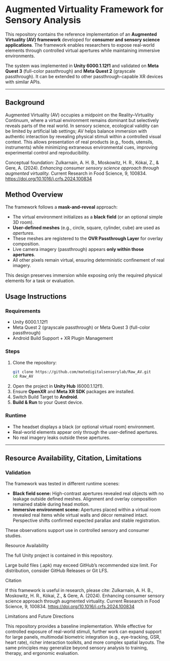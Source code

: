 # Augmented Virtuality Framework for Sensory Analysis

This repository contains the reference implementation of an **Augmented Virtuality (AV) framework** developed for **consumer and sensory science applications**. The framework enables researchers to expose real-world elements through controlled virtual apertures while maintaining immersive environments.

The system was implemented in **Unity 6000.1.12f1** and validated on **Meta Quest 3** (full-color passthrough) and **Meta Quest 2** (grayscale passthrough). It can be extended to other passthrough-capable XR devices with similar APIs.

---

## Background

Augmented Virtuality (AV) occupies a midpoint on the Reality–Virtuality Continuum, where a virtual environment remains dominant but selectively reveals parts of the real world. In sensory science, ecological validity can be limited by artificial lab settings; AV helps balance immersion with authentic interaction by revealing physical stimuli within a controlled visual context. This allows presentation of real products (e.g., foods, utensils, instruments) while minimizing extraneous environmental cues, improving experimental control and reproducibility.

Conceptual foundation:
Zulkarnain, A. H. B., Moskowitz, H. R., Kókai, Z., & Gere, A. (2024). *Enhancing consumer sensory science approach through augmented virtuality.* Current Research in Food Science, 9, 100834.  
https://doi.org/10.1016/j.crfs.2024.100834

## Method Overview

The framework follows a **mask-and-reveal** approach:

- The virtual environment initializes as a **black field** (or an optional simple 3D room).
- **User-defined meshes** (e.g., circle, square, cylinder, cube) are used as *apertures*.
- These meshes are registered to the **OVR Passthrough Layer** for overlay composition.
- Live camera imagery (passthrough) appears **only within those apertures**.
- All other pixels remain virtual, ensuring deterministic confinement of real imagery.

This design preserves immersion while exposing only the required physical elements for a task or evaluation.

## Usage Instructions

### Requirements
- Unity 6000.1.12f1  
- Meta Quest 2 (grayscale passthrough) or Meta Quest 3 (full-color passthrough)  
- Android Build Support + XR Plugin Management

### Steps
1. Clone the repository:
   ```bash
   git clone https://github.com/matedigitalsensorylab/Raw_AV.git
   cd Raw_AV
2. Open the project in **Unity Hub** (6000.1.12f1).  
3. Ensure **OpenXR** and **Meta XR SDK** packages are installed.  
4. Switch Build Target to **Android**.  
5. **Build & Run** to your Quest device.

### Runtime
- The headset displays a black (or optional virtual room) environment.  
- Real-world elements appear only through the user-defined apertures.  
- No real imagery leaks outside these apertures.

--- 
## Resource Availability, Citation, Limitations

### Validation
The framework was tested in different runtime scenes:

- **Black field scene:** High-contrast apertures revealed real objects with no leakage outside defined meshes. Alignment and overlay composition remained stable during head motion.  
- **Immersive environment scene:** Apertures placed within a virtual room revealed real items while virtual walls and décor remained intact. Perspective shifts confirmed expected parallax and stable registration.

These observations support use in controlled sensory and consumer studies.

Resource Availability

The full Unity project is contained in this repository.

Large build files (.apk) may exceed GitHub’s recommended size limit. For distribution, consider GitHub Releases or Git LFS.

Citation

If this framework is useful in research, please cite:
Zulkarnain, A. H. B., Moskowitz, H. R., Kókai, Z., & Gere, A. (2024). Enhancing consumer sensory science approach through augmented virtuality. Current Research in Food Science, 9, 100834.
https://doi.org/10.1016/j.crfs.2024.100834

Limitations and Future Directions

This repository provides a baseline implementation. While effective for controlled exposure of real-world stimuli, further work can expand support for large panels, multimodal biometric integration (e.g., eye-tracking, GSR, heart rate), richer interaction toolkits, and more complex spatial layouts. The same principles may generalize beyond sensory analysis to training, therapy, and ergonomic evaluation.
